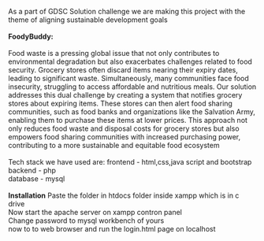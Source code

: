 As a part of GDSC Solution challenge we are making this project with the theme of aligning sustainable development goals
<br>
<br>
**FoodyBuddy:**
<br>
<br>
Food waste is a pressing global issue that not only contributes to environmental degradation but also exacerbates challenges related to food security. Grocery stores often discard items nearing their expiry dates, leading to significant waste. Simultaneously, many communities face food insecurity, struggling to access affordable and nutritious meals. Our solution addresses this dual challenge by creating a system that notifies grocery stores about expiring items. These stores can then alert food sharing communities, such as food banks and organizations like the Salvation Army, enabling them to purchase these items at lower prices. This approach not only reduces food waste and disposal costs for grocery stores but also empowers food sharing communities with increased purchasing power, contributing to a more sustainable and equitable food ecosystem
<br>
<br>
Tech stack we have used are:
frontend - html,css,java script and bootstrap<br>
backend - php<br>
database - mysql<br>
<br>
**Installation**
Paste the folder in htdocs folder inside xampp which is in c drive
<br>
Now start the apache server on xampp contron panel
<br>
Change password to mysql workbench of yours
<br>
now to to web browser and run the login.html page on localhost
